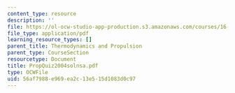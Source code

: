 ```yaml
---
content_type: resource
description: ''
file: https://ol-ocw-studio-app-production.s3.amazonaws.com/courses/16-01-unified-engineering-i-ii-iii-iv-fall-2005-spring-2006/56af7988e969ea2c13e515d1083d0c97_PropQuiz2004solnsa.pdf
file_type: application/pdf
learning_resource_types: []
parent_title: Thermodynamics and Propulsion
parent_type: CourseSection
resourcetype: Document
title: PropQuiz2004solnsa.pdf
type: OCWFile
uid: 56af7988-e969-ea2c-13e5-15d1083d0c97
---
```

